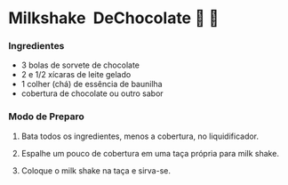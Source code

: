 # Milkshake ​ ​D​e ​C​ho​c​o​la​t​e  :chocolate_bar: :milk_glass:



### Ingredientes

- 3 bolas de sorvete de chocolate
- 2 e 1/2 xícaras de leite gelado
- 1 colher (chá) de essência de baunilha
- cobertura de chocolate ou outro sabor

### Modo de Preparo

1. Bata todos os ingredientes, menos a cobertura, no liquidificador.

2. Espalhe um pouco de cobertura em uma taça própria para milk shake.
3. Coloque o milk shake na taça e sirva-se.